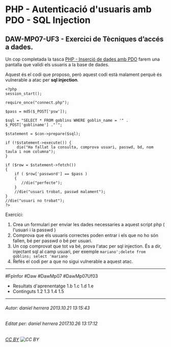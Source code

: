 # PHP - Autenticació d'usuaris amb PDO - SQL Injection
## DAW-MP07-UF3 - Exercici de Tècniques d’accés a dades.
Un cop completada la tasca [PHP - Inserció de dades amb PDO](/DAW/DAW-MP07/DAW-MP07-UF3/php-insercio-de-dades-amb-pdo/readme.md) farem una pantalla que validi els usuaris a la base de dades.

Aquest és el codi que proposo, però aquest codi està malament perquè és vulnerable a atac per **sql injection**. 

    <?php
    session_start();
    
    require_once("connect.php");
    
    $pass = md5($_POST['psw']); 
    
    $sql = "SELECT * FROM goblins WHERE goblin_name = '" . $_POST['gobliname'] ."'";
    
    $statement = $con->prepare($sql);
    
    if (!$statement->execute()) {
         die("Ha fallat la consulta, comprova usuari, passwd, bd, nom taula i nom columna");
    }

    if ($row = $statement->fetch())
    {
        if ( $row['password'] == $pass )
        {
           //die("perfecte");
        }
        //die("usuari trobat, passwd malament");
    }    
    //die("usuari no trobat"); 
    ?>
    
Exercici:

 1. Crea un formulari per enviar les dades necessaries a aquest script php ( l'usuari i la passwd )
 1. Comprova que els usuaris correctes poden entrar i els que no ho són fallen, bé per passwd o bé per usuari.
 1. Un cop comprovat que tot va bé, prova l'atac per sql injection. És a dir, injectant sql al camp usuari, per exemple `mariano';delete from goblins; select 'mariano`
 1. Refés el codi per a que no sigui vulnerable a aquest atac.

---

#FpInfor #Daw #DawMp07 #DawMp07Uf03

* Resultats d'aprenentatge 1.b 1.c 1.d 1.e
* Continguts 1.2 1.3 1.4 1.5
---

###### Autor: daniel herrera 2013.10.21 13:15:43
###### Editat per: daniel herrera 2017.10.26 13:17:12
###### [CC BY](https://creativecommons.org/licenses/by/4.0/) ![CC BY](https://licensebuttons.net/l/by/3.0/80x15.png)
